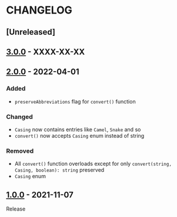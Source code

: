 # CHANGELOG
## [Unreleased]

## [3.0.0](../../compare/2.0.0..3.0.0) - XXXX-XX-XX

## [2.0.0](../../compare/1.0.0..2.0.0) - 2022-04-01
### Added
- `preserveAbbreviations` flag for `convert()` function

### Changed
- `Casing` now contains entries like `Camel`, `Snake` and so
- `convert()` now accepts `Casing` enum instead of string

### Removed
- All `convert()` function overloads except for only `convert(string, Casing, boolean): string` preserved
- `Casing` enum

## [1.0.0](../../tree/1.0.0) - 2021-11-07
Release
